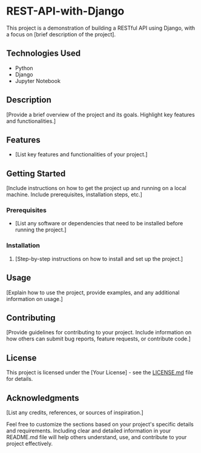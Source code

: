# REST-API-with-Django

This project is a demonstration of building a RESTful API using Django, with a focus on [brief description of the project].

## Technologies Used

- Python
- Django
- Jupyter Notebook

## Description

[Provide a brief overview of the project and its goals. Highlight key features and functionalities.]

## Features

- [List key features and functionalities of your project.]

## Getting Started

[Include instructions on how to get the project up and running on a local machine. Include prerequisites, installation steps, etc.]

### Prerequisites

- [List any software or dependencies that need to be installed before running the project.]

### Installation

1. [Step-by-step instructions on how to install and set up the project.]

## Usage

[Explain how to use the project, provide examples, and any additional information on usage.]

## Contributing

[Provide guidelines for contributing to your project. Include information on how others can submit bug reports, feature requests, or contribute code.]

## License

This project is licensed under the [Your License] - see the [LICENSE.md](LICENSE.md) file for details.

## Acknowledgments

[List any credits, references, or sources of inspiration.]

Feel free to customize the sections based on your project's specific details and requirements. Including clear and detailed information in your README.md file will help others understand, use, and contribute to your project effectively.
